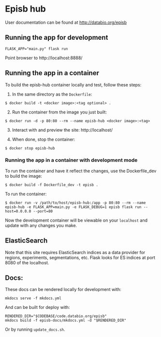 # Episb hub

User documentation can be found at http://databio.org/episb

## Running the app for development

```
FLASK_APP="main.py" flask run
```

Point browser to http://localhost:8888/


## Running the app in a container

To build the episb-hub container locally and test, follow these steps:

1. In the same directory as the `Dockerfile`:

```
$ docker build -t <docker image>:<tag optional> .
```

2. Run the container from the image you just built:

```
$ docker run -d -p 80:80 --rm --name episb-hub <docker image>:<tag>
```

3. Interact with and preview the site: http://localhost/ 

4. When done, stop the container:

```
$ docker stop episb-hub
```

### Running the app in a container with development mode

To run the container and have it reflect the changes, use the Dockerfile_dev to build the image:

```
$ docker build -f Dockerfile_dev -t episb .
```

To run the container:

```
$ docker run -v /path/to/host/episb-hub:/app -p 80:80 --rm --name episb-hub -e FLASK_APP=main.py -e FLASK_DEBUG=1 episb flask run --host=0.0.0.0 --port=80
```

Now the development container will be viewable on your `localhost` and update with any changes you make.

## ElasticSearch

Note that this site requires ElasticSearch indices as a data provider for regions, experiments, segmentations, etc. Flask looks for ES indices at port 8080 of the localhost.


## Docs:

These docs can be rendered locally for development with:

```
mkdocs serve -f mkdocs.yml
```

And can be built for deploy with:

```
RENDERED_DIR="$CODEBASE/code.databio.org/episb"
mkdocs build -f episb-docs/mkdocs.yml -d "$RENDERED_DIR"
```

Or by running `update_docs.sh`.
